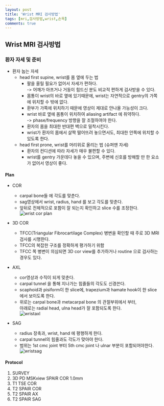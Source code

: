 ```yaml
---
layout: post
title: 'Wrist MRI 검사방법'
tags: [mri,검사방법,wrist,손목]
comments: true
---
```


## Wrist MRI 검사방법

### 환자 자세 및 준비
- 환자 눕는 자세
    - head first supine, wrist를 몸 옆에 두는 법
        - 팔을 올릴 필요가 없어서 자세가 편하다.  
        -> 어깨가 아프거나 거동이 힘드신 분도 비교적 편하게 검사받을 수 있다.
        - 몸통이 wrist의 바로 옆에 있기때문에, wrist는 자연적으로 gentry의 가쪽에 위치할 수 밖에 없다.
        - 환부가 가쪽에 위치하기 때문에 영상이 제대로 안나올 가능성이 크다.
        - wrist 바로 옆에 몸통이 위치하여 aliasing artifact 에 취약하다.  
        -> phase/frequency 방향을 잘 조절하여야 한다.
        - 환자의 몸을 최대한 반대편 벽으로 밀착시킨다.
        - wrist가 환자의 몸에서 살짝 떨어뜨려 놓으면서도, 최대한 안쪽에 위치할 수 있도록 한다.
    - head first prone, wrist를 머리위로 올리는 법 (슈퍼맨 자세)
        - 환자의 컨디션에 따라 자세가 매우 불편할 수 있다.
        - wrist를 gentry 가운데다 놓을 수 있으며, 주변에 신호를 방해할 만 한 요소가 없어서 영상이 좋다.

#### Plan
- COR
    - carpal bone들 에 각도를 맞춘다.
    - sag영상에서 wrist, radius, hand 를 보고 각도를 맞춘다.
    - 앞뒤로 전체적으로 포함이 잘 되는지 확인하고 slice 수를 조정한다.  
![wrist cor plan](https://github.com/woobinww/woobinww.github.io/assets/111553878/b2099bc4-0830-4741-9ede-081039abb8df)  

- 3D COR
    - TFCC(Triangular Fibrocartilage Complex) 병변을 확인할 때 주로 3D MRI 검사를 시행한다.
    - TFCC의 복잡한 구조를 정확하게 평가하기 위함
    - TFCC 쪽 병변이 의심되면 3D cor view를 추가하거나 routine 으로 검사하는 경우도 있다.

- AXL
    - cor영상과 수직이 되게 맞춘다.
    - carpal tunnel 을 통해 지나가는 힘줄들의 각도도 신경쓴다.
    - scaphoid과 pisiform이 한 slice에, trapezium과 hamate hook이 한 slice에서 보이도록 한다.
    - 위로는 carpal bone과 metacarpal bone 의 관절부위에서 부터,  
    아래로는 radial head, ulna head가 잘 포함되도록 한다.  
![wristaxl](https://github.com/woobinww/woobinww.github.io/assets/111553878/4bb2ca42-13f1-4592-9251-8fd7b656ece6)  

- SAG
    - radius 장축과, wrist, hand 에 평행하게 한다. 
    - carpal tunnel의 힘줄과도 각도가 맞아야 한다.
    - 범위는 1st cmc joint 부터 5th cmc joint 나 ulnar 부분이 포함되어야한다.  
![wristsag](https://github.com/woobinww/woobinww.github.io/assets/111553878/a7efbe66-1719-4514-b528-6247bd826c9f)  


#### Protocol
1. SURVEY
2. 3D PD MSKview SPAIR COR 1.0mm
3. T1 TSE COR
4. T2 SPAIR COR
5. T2 SPAIR AX
6. T2 SPAIR SAG
